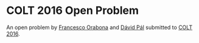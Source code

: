 COLT 2016 Open Problem
======================

An open problem by
[Francesco Orabona](http://francesco.orabona.com/) and [Dávid
Pál](http://david.palenica.com/) submitted to [COLT
2016](http://www.learningtheory.org/colt2016/).

